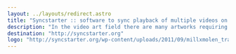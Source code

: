 ```yaml
---
layout: ../layouts/redirect.astro
title: "Syncstarter :: software to sync playback of multiple videos on multiple screens."
description: "In the video art field there are many artworks requiring the synced and parallel playback of audio/video materials: we are providing such functionality from the tradition of Montevideo / Time Based Arts"
destination: "http://syncstarter.org"
logo: "http://syncstarter.org/wp-content/uploads/2011/09/millxmolen_trans1.png"
---
```

